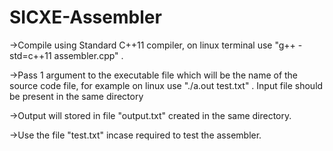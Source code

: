 # SICXE-Assembler

->Compile using Standard C++11 compiler, on linux terminal use "g++ -std=c++11 assembler.cpp" .

->Pass 1 argument to the executable file which will be the name of the source code file, for example on linux use "./a.out test.txt" . Input file should be present in the same directory

->Output will stored in file "output.txt" created in the same directory.

->Use the file "test.txt" incase required to test the assembler.
